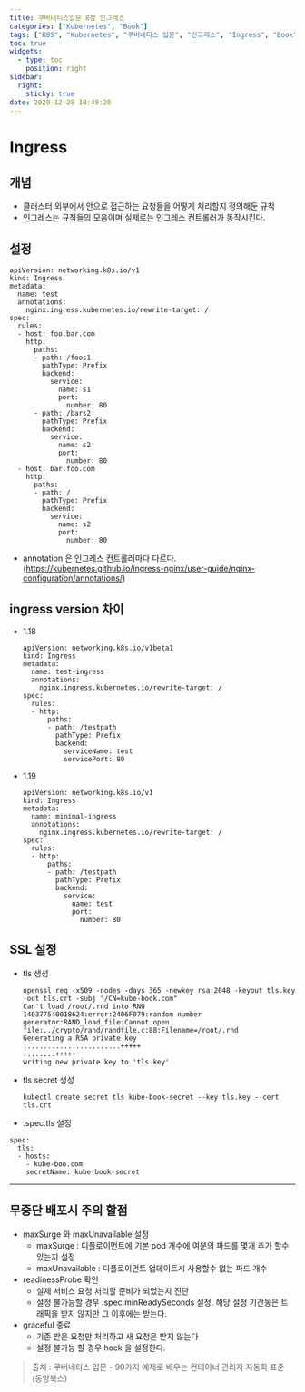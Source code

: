 ```yaml
---
title: 쿠버네티스입문 8장 인그레스
categories: ["Kubernetes", "Book"]
tags: ["K8S", "Kubernetes", "쿠버네티스 입문", "인그레스", "Ingress", "Book", "동양북스", "90가지 예제로 배우는 컨테이너 관리 자동화 표준"] 
toc: true
widgets:
  - type: toc
    position: right
sidebar:
  right:
    sticky: true
date: 2020-12-28 18:49:20
---
```


# Ingress

## 개념
- 클러스터 외부에서 안으로 접근하는 요청들을 어떻게 처리할지 정의해둔 규칙
- 인그레스는 규칙들의 모음이며 실제로는 인그레스 컨트롤러가 동작시킨다.

## 설정
~~~
apiVersion: networking.k8s.io/v1
kind: Ingress
metadata:
  name: test
  annotations:
    nginx.ingress.kubernetes.io/rewrite-target: /
spec:
  rules:
  - host: foo.bar.com
    http:
      paths:
      - path: /foos1
        pathType: Prefix
        backend:
          service:
            name: s1
            port:
              number: 80
      - path: /bars2
        pathType: Prefix
        backend:
          service:
            name: s2
            port:
              number: 80
  - host: bar.foo.com      
    http:
      paths:
      - path: /
        pathType: Prefix
        backend:      
          service:
            name: s2
            port:
              number: 80  
~~~
- annotation 은 인그레스 컨트롤러마다 다르다. (https://kubernetes.github.io/ingress-nginx/user-guide/nginx-configuration/annotations/)
## ingress version 차이
- 1.18
  ~~~
  apiVersion: networking.k8s.io/v1beta1
  kind: Ingress
  metadata:
    name: test-ingress
    annotations:
      nginx.ingress.kubernetes.io/rewrite-target: /
  spec:
    rules:
    - http:
        paths:
        - path: /testpath
          pathType: Prefix
          backend:
            serviceName: test
            servicePort: 80
  ~~~

- 1.19
  ~~~
  apiVersion: networking.k8s.io/v1
  kind: Ingress
  metadata:
    name: minimal-ingress
    annotations:
      nginx.ingress.kubernetes.io/rewrite-target: /
  spec:
    rules:
    - http:
        paths:
        - path: /testpath
          pathType: Prefix
          backend:
            service:
              name: test
              port:
                number: 80
  ~~~

## SSL 설정
- tls 생성
  ~~~
  openssl req -x509 -nodes -days 365 -newkey rsa:2048 -keyout tls.key -out tls.crt -subj "/CN=kube-book.com"
  Can't load /root/.rnd into RNG
  140377540018624:error:2406F079:random number generator:RAND_load_file:Cannot open file:../crypto/rand/randfile.c:88:Filename=/root/.rnd
  Generating a RSA private key
  ........................+++++
  ........+++++
  writing new private key to 'tls.key'  
  ~~~
- tls secret 생성
  ~~~
  kubectl create secret tls kube-book-secret --key tls.key --cert tls.crt  
  ~~~  
- .spec.tls 설정
~~~
spec:
  tls:
  - hosts:
    - kube-boo.com
    secretName: kube-book-secret
~~~

---

## 무중단 배포시 주의 할점
- maxSurge 와 maxUnavailable 설정
  - maxSurge : 디플로이먼트에 기본 pod 개수에 여분의 파드를 몇개 추가 할수 있는지 설정
  - maxUnavailable : 디플로이먼트 업데이트시 사용할수 없는 파드 개수
- readinessProbe 확인
  - 실제 서비스 요청 처리할 준비가 되었는지 진단
  - 설정 불가능할 경우 .spec.minReadySeconds 설정. 해당 설정 기간동은 트래픽을 받지 않지만 그 이후에는 받는다.
- graceful 종료
  - 기존 받은 요청만 처리하고 새 요청은 받지 않는다
  - 설정 불가능 할 경우 hock 을 설정한다. 

> 출처 : 쿠버네티스 입문 - 90가지 예제로 배우는 컨테이너 관리자 자동화 표준 (동양북스)